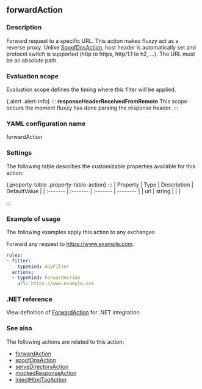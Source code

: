 ## forwardAction

### Description

Forward request to a specific URL. This action makes fluxzy act as a reverse proxy. Unlike [SpoofDnsAction](https://www.fluxzy.io/rule/item/spoofDnsAction), host header is automatically set and protocol switch is supported (http to https, http/1.1 to h2, ...). The URL must be an absolute path.

### Evaluation scope

Evaluation scope defines the timing where this filter will be applied. 

{.alert .alert-info}
:::
**responseHeaderReceivedFromRemote** This scope occurs the moment fluxzy has done parsing the response header.
:::

### YAML configuration name

forwardAction

### Settings

The following table describes the customizable properties available for this action: 

{.property-table .property-table-action}
:::
| Property | Type | Description | DefaultValue |
| :------- | :------- | :------- | -------- |
| url | string |  |  |

:::
### Example of usage

The following examples apply this action to any exchanges

Forward any request to https://www.example.com.

```yaml
rules:
- filter:
    typeKind: AnyFilter
  actions:
  - typeKind: ForwardAction
    url: https://www.example.com
```



### .NET reference

View definition of [ForwardAction](https://docs.fluxzy.io/api/Fluxzy.Rules.Actions.ForwardAction.html) for .NET integration.

### See also

The following actions are related to this action: 

 - [forwardAction](forwardAction)
 - [spoofDnsAction](spoofDnsAction)
 - [serveDirectoryAction](serveDirectoryAction)
 - [mockedResponseAction](mockedResponseAction)
 - [injectHtmlTagAction](injectHtmlTagAction)

